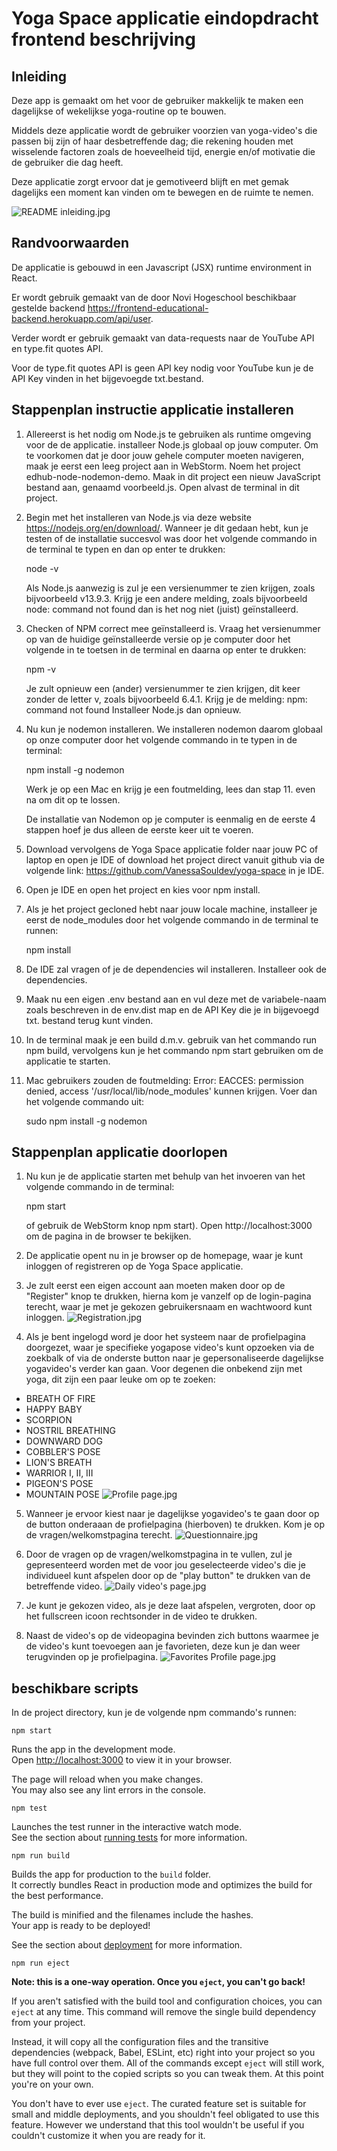 # Yoga Space applicatie eindopdracht frontend beschrijving 

## Inleiding

Deze app is gemaakt om het voor de gebruiker makkelijk te maken een dagelijkse of wekelijkse yoga-routine op te bouwen.

Middels deze applicatie wordt de gebruiker voorzien van yoga-video's die passen bij zijn of haar desbetreffende dag; die rekening houden met wisselende factoren zoals de hoeveelheid tijd, energie en/of motivatie die de gebruiker die dag heeft.

Deze applicatie zorgt ervoor dat je gemotiveerd blijft en met gemak dagelijks een moment kan vinden om te bewegen en de ruimte te nemen.

![README inleiding.jpg](src%2Fassets%2Fimages%2FREADME%20inleiding.jpg)

## Randvoorwaarden
De applicatie is gebouwd in een Javascript (JSX) runtime environment in React.

Er wordt gebruik gemaakt van de door Novi Hogeschool beschikbaar gestelde backend https://frontend-educational-backend.herokuapp.com/api/user.

Verder wordt er gebruik gemaakt van data-requests naar de YouTube API en type.fit quotes API.

Voor de type.fit quotes API is geen API key nodig voor YouTube kun je de API Key vinden in het bijgevoegde txt.bestand.



## Stappenplan instructie applicatie installeren

1.  Allereerst is het nodig om Node.js te gebruiken als runtime omgeving voor de de applicatie. installeer Node.js globaal op jouw computer. Om te voorkomen dat je door jouw gehele computer moeten navigeren, maak je eerst een leeg project aan in WebStorm. Noem het project edhub-node-nodemon-demo. Maak in dit project een nieuw JavaScript bestand aan, genaamd voorbeeld.js. Open alvast de terminal in dit project.

2.  Begin met het installeren van Node.js via deze website https://nodejs.org/en/download/. Wanneer je dit gedaan hebt, kun je testen of de installatie succesvol was door het volgende commando in de terminal te typen en dan op enter te drukken:

    node -v
    
    Als Node.js aanwezig is zul je een versienummer te zien krijgen, zoals bijvoorbeeld v13.9.3. Krijg je een andere melding, zoals
    bijvoorbeeld node: command not found dan is het nog niet (juist) geïnstalleerd.
    
3.  Checken of NPM correct mee geïnstalleerd is. Vraag het versienummer op van de huidige geïnstalleerde versie op je computer door het volgende in te toetsen in de terminal en daarna op enter te drukken:

    npm -v
    
    Je zult opnieuw een (ander) versienummer te zien krijgen, dit keer zonder de letter v, zoals bijvoorbeeld 6.4.1. Krijg je de melding: npm:
    command not found Installeer Node.js dan opnieuw. 

4.  Nu kun je nodemon installeren. We installeren nodemon daarom globaal op onze computer door het volgende commando in te typen in de terminal:

    npm install -g nodemon
    
    Werk je op een Mac en krijg je een foutmelding, lees dan stap 11. even na om dit op te lossen.

    De installatie van Nodemon op je computer is eenmalig en de eerste 4 stappen hoef je dus
    alleen de eerste keer uit te voeren.

5.  Download vervolgens de Yoga Space applicatie folder naar jouw PC of laptop en open je IDE of download het project direct vanuit github via de volgende link: https://github.com/VanessaSouldev/yoga-space in je IDE. 
6.  Open je IDE en open het project en kies voor npm install.
7.  Als je het project gecloned hebt naar jouw locale machine, installeer je eerst
    de node_modules door het volgende commando in de terminal te runnen:

    npm install

8.  De IDE zal vragen of je de dependencies wil installeren. Installeer ook de dependencies.
9.  Maak nu een eigen .env bestand aan en vul deze met de variabele-naam zoals beschreven in de env.dist map en de API Key die je in bijgevoegd txt. bestand terug kunt vinden.
10.  In de terminal maak je een build d.m.v. gebruik van het commando run npm build, vervolgens kun je het commando npm start gebruiken om de applicatie te starten.
11. Mac gebruikers zouden de foutmelding: Error: EACCES: permission denied, access '/usr/local/lib/node_modules' kunnen krijgen. Voer dan het volgende commando uit:

    sudo npm install -g nodemon


## Stappenplan applicatie doorlopen
1. Nu kun je de applicatie starten met behulp van het invoeren van het volgende commando in de terminal:

    npm start
    
    of gebruik de WebStorm knop npm start). Open http://localhost:3000 om de pagina in de
    browser te bekijken.
2.  De applicatie opent nu in je browser op de homepage,
    waar je kunt inloggen of registreren op de Yoga Space applicatie.


3.  Je zult eerst een eigen account aan moeten maken door op de "Register" knop te drukken, hierna kom je vanzelf op de login-pagina
    terecht, waar je met je gekozen gebruikersnaam en wachtwoord kunt inloggen.
     ![Registration.jpg](src%2Fassets%2Fimages%2FRegistration.jpg)
4. Als je bent ingelogd word je door het systeem naar de profielpagina doorgezet, waar je specifieke yogapose video's kunt opzoeken via de zoekbalk of via de onderste button naar je gepersonaliseerde dagelijkse yogavideo's verder kan gaan. Voor degenen die onbekend zijn met yoga, dit zijn een paar leuke om op te zoeken: 

* BREATH OF FIRE
* HAPPY BABY
* SCORPION
* NOSTRIL BREATHING
* DOWNWARD DOG
* COBBLER'S POSE
* LION'S BREATH
* WARRIOR I, II, III
* PIGEON'S POSE
* MOUNTAIN POSE
     ![Profile page.jpg](src%2Fassets%2Fimages%2FProfile%20page.jpg)
5.  Wanneer je ervoor kiest naar je dagelijkse yogavideo's te gaan door op de button onderaaan de profielpagina (hierboven) te drukken. Kom je op de vragen/welkomstpagina terecht.
      ![Questionnaire.jpg](src%2Fassets%2Fimages%2FQuestionnaire.jpg)
6.  Door de vragen op de vragen/welkomstpagina in te vullen, zul je gepresenteerd worden met de voor jou geselecteerde video's die je
individueel kunt afspelen door op de "play button" te drukken van de betreffende video.
     ![Daily video's page.jpg](src%2Fassets%2Fimages%2FDaily%20video%27s%20page.jpg)
7.  Je kunt je gekozen video, als je deze laat afspelen, vergroten, door op het fullscreen icoon rechtsonder in de video te drukken.


8.  Naast de video's op de videopagina bevinden zich buttons waarmee je de video's kunt toevoegen aan je favorieten, deze kun je dan weer
terugvinden op je profielpagina.
     ![Favorites Profile page.jpg](src%2Fassets%2Fimages%2FFavorites%20Profile%20page.jpg)


## beschikbare scripts

In de project directory, kun je de volgende npm commando's runnen:

`npm start`

Runs the app in the development mode.\
Open [http://localhost:3000](http://localhost:3000) to view it in your browser.

The page will reload when you make changes.\
You may also see any lint errors in the console.

 `npm test`

Launches the test runner in the interactive watch mode.\
See the section about [running tests](https://facebook.github.io/create-react-app/docs/running-tests) for more information.

 `npm run build`

Builds the app for production to the `build` folder.\
It correctly bundles React in production mode and optimizes the build for the best performance.

The build is minified and the filenames include the hashes.\
Your app is ready to be deployed!

See the section about [deployment](https://facebook.github.io/create-react-app/docs/deployment) for more information.

 `npm run eject`

**Note: this is a one-way operation. Once you `eject`, you can't go back!**

If you aren't satisfied with the build tool and configuration choices, you can `eject` at any time. This command will remove the single build dependency from your project.

Instead, it will copy all the configuration files and the transitive dependencies (webpack, Babel, ESLint, etc) right into your project so you have full control over them. All of the commands except `eject` will still work, but they will point to the copied scripts so you can tweak them. At this point you're on your own.

You don't have to ever use `eject`. The curated feature set is suitable for small and middle deployments, and you shouldn't feel obligated to use this feature. However we understand that this tool wouldn't be useful if you couldn't customize it when you are ready for it.
